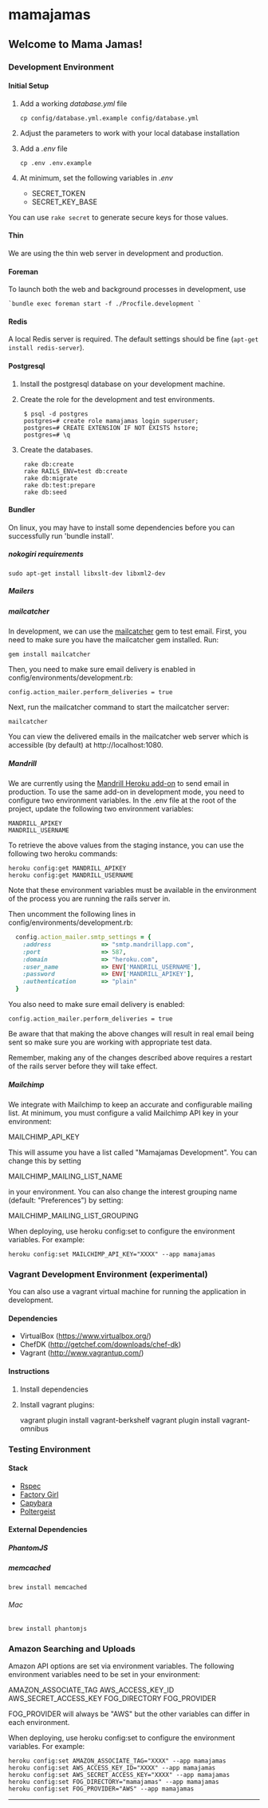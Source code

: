 # mamajamas

## Welcome to Mama Jamas!

### Development Environment

#### Initial Setup

1. Add a working *database.yml* file

    `cp config/database.yml.example config/database.yml`

2. Adjust the parameters to work with your local database installation

3. Add a *.env* file

    `cp .env .env.example`

4. At minimum, set the following variables in *.env*

    * SECRET_TOKEN
    * SECRET_KEY_BASE

You can use `rake secret` to generate secure keys for those values.

#### Thin

We are using the thin web server in development and production.

#### Foreman

To launch both the web and background processes in development, use

    `bundle exec foreman start -f ./Procfile.development `

#### Redis

A local Redis server is required. The default settings should be fine (`apt-get install redis-server`).

#### Postgresql

1. Install the postgresql database on your development machine.
2. Create the role for the development and test environments.

        $ psql -d postgres
        postgres=# create role mamajamas login superuser;
        postgres=# CREATE EXTENSION IF NOT EXISTS hstore;
        postgres=# \q

3. Create the databases.

        rake db:create
        rake RAILS_ENV=test db:create
        rake db:migrate
        rake db:test:prepare
        rake db:seed

#### Bundler

On linux, you may have to install some dependencies before you can
successfully run 'bundle install'.

##### nokogiri requirements

    sudo apt-get install libxslt-dev libxml2-dev

##### Mailers

##### mailcatcher

In development, we can use the [mailcatcher](http://mailcatcher.me/)
gem to test email. First, you need to make sure you have the
mailcatcher gem installed. Run:

    gem install mailcatcher

Then, you need to make sure email delivery is enabled in
config/environments/development.rb:

    config.action_mailer.perform_deliveries = true

Next, run the mailcatcher command to start the mailcatcher server:

    mailcatcher

You can view the delivered emails in the mailcatcher web server which is
accessible (by default) at http://localhost:1080.

##### Mandrill

We are currently using the [Mandrill Heroku
add-on](https://addons.heroku.com/mandrill) to send email in production.
To use the same add-on in development mode, you need to configure two
environment variables. In the .env file at the root of the project, update
the following two environment variables:

    MANDRILL_APIKEY
    MANDRILL_USERNAME

To retrieve the above values from the staging instance, you can use the
following two heroku commands:

    heroku config:get MANDRILL_APIKEY
    heroku config:get MANDRILL_USERNAME

Note that these environment variables must be available in the
environment of the process you are running the rails server in.

Then uncomment the following lines in
config/environments/development.rb:

```ruby
  config.action_mailer.smtp_settings = {
    :address              => "smtp.mandrillapp.com",
    :port                 => 587,
    :domain               => "heroku.com",
    :user_name            => ENV['MANDRILL_USERNAME'],
    :password             => ENV['MANDRILL_APIKEY'],
    :authentication       => "plain"
  }
```

You also need to make sure email delivery is enabled:

    config.action_mailer.perform_deliveries = true

Be aware that that making the above changes will result in real email
being sent so make sure you are working with appropriate test data.

Remember, making any of the changes described above requires a restart
of the rails server before they will take effect.

##### Mailchimp

We integrate with Mailchimp to keep an accurate and configurable mailing list. At minimum, you must configure a valid Mailchimp API key in your environment:

  MAILCHIMP_API_KEY

This will assume you have a list called  "Mamajamas Development". You can change this by setting

  MAILCHIMP_MAILING_LIST_NAME

in your environment. You can also change the interest grouping name (default: "Preferences") by setting:

  MAILCHIMP_MAILING_LIST_GROUPING

When deploying, use heroku config:set to configure the environment variables. For example:

    heroku config:set MAILCHIMP_API_KEY="XXXX" --app mamajamas

### Vagrant Development Environment (experimental)

You can also use a vagrant virtual machine for running the application in development.

#### Dependencies

* VirtualBox (https://www.virtualbox.org/)
* ChefDK (http://getchef.com/downloads/chef-dk)
* Vagrant (http://www.vagrantup.com/)

#### Instructions

1. Install dependencies
2. Install vagrant plugins:

    vagrant plugin install vagrant-berkshelf
    vagrant plugin install vagrant-omnibus

### Testing Environment

#### Stack

* [Rspec](https://github.com/rspec/rspec-rails)
* [Factory Girl](https://github.com/thoughtbot/factory_girl)
* [Capybara](https://github.com/jnicklas/capybara)
* [Poltergeist](https://github.com/jonleighton/poltergeist)

#### External Dependencies

##### PhantomJS

##### memcached

    brew install memcached

###### Mac

    brew install phantomjs


### Amazon Searching and Uploads

Amazon API options are set via environment variables. The following
environment variables need to be set in your environment:

  AMAZON_ASSOCIATE_TAG
  AWS_ACCESS_KEY_ID
  AWS_SECRET_ACCESS_KEY
  FOG_DIRECTORY
  FOG_PROVIDER

FOG_PROVIDER will always be "AWS" but the other variables can differ
in each environment.

When deploying, use heroku config:set to configure the environment
variables. For example:

    heroku config:set AMAZON_ASSOCIATE_TAG="XXXX" --app mamajamas
    heroku config:set AWS_ACCESS_KEY_ID="XXXX" --app mamajamas
    heroku config:set AWS_SECRET_ACCESS_KEY="XXXX" --app mamajamas
    heroku config:set FOG_DIRECTORY="mamajamas" --app mamajamas
    heroku config:set FOG_PROVIDER="AWS" --app mamajamas

---
